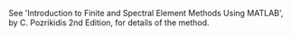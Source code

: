 See 'Introduction to Finite and Spectral Element Methods Using MATLAB', by C. Pozrikidis 2nd Edition, for details of the method.
